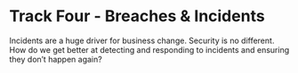 # Track Four - Breaches & Incidents
Incidents are a huge driver for business change. Security is no different. How do we get better at detecting and responding to incidents and ensuring they don’t happen again?